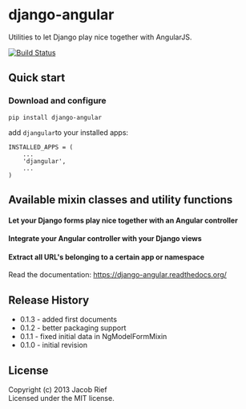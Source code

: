 # django-angular

Utilities to let Django play nice together with AngularJS.

[![Build Status](https://travis-ci.org/jrief/django-angular.png)](https://travis-ci.org/jrief/django-angular)

## Quick start
### Download and configure

```pip install django-angular```

add ```djangular```to your installed apps:

```
INSTALLED_APPS = (
    ...
    'djangular',
    ...
)
```
## Available mixin classes and utility functions 

#### Let your Django forms play nice together with an Angular controller


#### Integrate your Angular controller with your Django views


#### Extract all URL's belonging to a certain app or namespace

Read the documentation: https://django-angular.readthedocs.org/

## Release History
 - 0.1.3 - added first documents
 - 0.1.2 - better packaging support
 - 0.1.1 - fixed initial data in NgModelFormMixin
 - 0.1.0 - initial revision

## License
Copyright (c) 2013 Jacob Rief  
Licensed under the MIT license.
